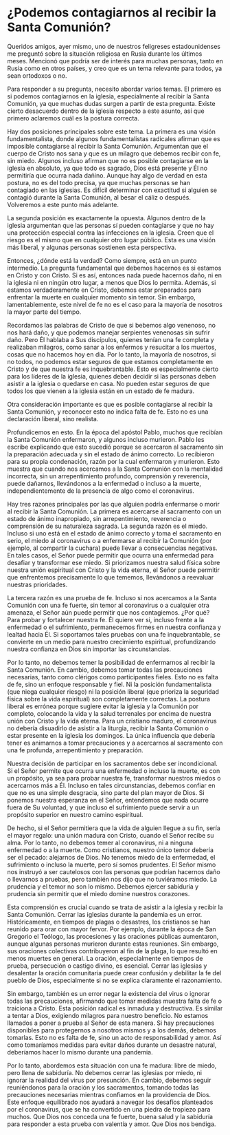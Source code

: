 # ¿Podemos contagiarnos al recibir la Santa Comunión?  

Queridos amigos, ayer mismo, uno de nuestros feligreses estadounidenses me preguntó sobre la situación religiosa en Rusia durante los últimos meses. Mencionó que podría ser de interés para muchas personas, tanto en Rusia como en otros países, y creo que es un tema relevante para todos, ya sean ortodoxos o no.  

Para responder a su pregunta, necesito abordar varios temas. El primero es si podemos contagiarnos en la iglesia, especialmente al recibir la Santa Comunión, ya que muchas dudas surgen a partir de esta pregunta. Existe cierto desacuerdo dentro de la iglesia respecto a este asunto, así que primero aclaremos cuál es la postura correcta.  

Hay dos posiciones principales sobre este tema. La primera es una visión fundamentalista, donde algunos fundamentalistas radicales afirman que es imposible contagiarse al recibir la Santa Comunión. Argumentan que el cuerpo de Cristo nos sana y que es un milagro que debemos recibir con fe, sin miedo. Algunos incluso afirman que no es posible contagiarse en la iglesia en absoluto, ya que todo es sagrado, Dios está presente y Él no permitiría que ocurra nada dañino. Aunque hay algo de verdad en esta postura, no es del todo precisa, ya que muchas personas se han contagiado en las iglesias. Es difícil determinar con exactitud si alguien se contagió durante la Santa Comunión, al besar el cáliz o después. Volveremos a este punto más adelante.  

La segunda posición es exactamente la opuesta. Algunos dentro de la iglesia argumentan que las personas sí pueden contagiarse y que no hay una protección especial contra las infecciones en la iglesia. Creen que el riesgo es el mismo que en cualquier otro lugar público. Esta es una visión más liberal, y algunas personas sostienen esta perspectiva.  

Entonces, ¿dónde está la verdad? Como siempre, está en un punto intermedio. La pregunta fundamental que debemos hacernos es si estamos en Cristo y con Cristo. Si es así, entonces nada puede hacernos daño, ni en la iglesia ni en ningún otro lugar, a menos que Dios lo permita. Además, si estamos verdaderamente en Cristo, debemos estar preparados para enfrentar la muerte en cualquier momento sin temor. Sin embargo, lamentablemente, este nivel de fe no es el caso para la mayoría de nosotros la mayor parte del tiempo.  

Recordamos las palabras de Cristo de que si bebemos algo venenoso, no nos hará daño, y que podemos manejar serpientes venenosas sin sufrir daño. Pero Él hablaba a Sus discípulos, quienes tenían una fe completa y realizaban milagros, como sanar a los enfermos y resucitar a los muertos, cosas que no hacemos hoy en día. Por lo tanto, la mayoría de nosotros, si no todos, no podemos estar seguros de que estamos completamente en Cristo y de que nuestra fe es inquebrantable. Esto es especialmente cierto para los líderes de la iglesia, quienes deben decidir si las personas deben asistir a la iglesia o quedarse en casa. No pueden estar seguros de que todos los que vienen a la iglesia están en un estado de fe madura.  

Otra consideración importante es que es posible contagiarse al recibir la Santa Comunión, y reconocer esto no indica falta de fe. Esto no es una declaración liberal, sino realista.  

Profundicemos en esto. En la época del apóstol Pablo, muchos que recibían la Santa Comunión enfermaron, y algunos incluso murieron. Pablo les escribe explicando que esto sucedió porque se acercaron al sacramento sin la preparación adecuada y sin el estado de ánimo correcto. Lo recibieron para su propia condenación, razón por la cual enfermaron y murieron. Esto muestra que cuando nos acercamos a la Santa Comunión con la mentalidad incorrecta, sin un arrepentimiento profundo, comprensión y reverencia, puede dañarnos, llevándonos a la enfermedad o incluso a la muerte, independientemente de la presencia de algo como el coronavirus.  

Hay tres razones principales por las que alguien podría enfermarse o morir al recibir la Santa Comunión. La primera es acercarse al sacramento con un estado de ánimo inapropiado, sin arrepentimiento, reverencia o comprensión de su naturaleza sagrada. La segunda razón es el miedo. Incluso si uno está en el estado de ánimo correcto y toma el sacramento en serio, el miedo al coronavirus o a enfermarse al recibir la Comunión (por ejemplo, al compartir la cuchara) puede llevar a consecuencias negativas. En tales casos, el Señor puede permitir que ocurra una enfermedad para desafiar y transformar ese miedo. Si priorizamos nuestra salud física sobre nuestra unión espiritual con Cristo y la vida eterna, el Señor puede permitir que enfrentemos precisamente lo que tememos, llevándonos a reevaluar nuestras prioridades.  

La tercera razón es una prueba de fe. Incluso si nos acercamos a la Santa Comunión con una fe fuerte, sin temor al coronavirus o a cualquier otra amenaza, el Señor aún puede permitir que nos contagiemos. ¿Por qué? Para probar y fortalecer nuestra fe. Él quiere ver si, incluso frente a la enfermedad o el sufrimiento, permanecemos firmes en nuestra confianza y lealtad hacia Él. Si soportamos tales pruebas con una fe inquebrantable, se convierte en un medio para nuestro crecimiento espiritual, profundizando nuestra confianza en Dios sin importar las circunstancias.  

Por lo tanto, no debemos temer la posibilidad de enfermarnos al recibir la Santa Comunión. En cambio, debemos tomar todas las precauciones necesarias, tanto como clérigos como participantes fieles. Esto no es falta de fe, sino un enfoque responsable y fiel. Ni la posición fundamentalista (que niega cualquier riesgo) ni la posición liberal (que prioriza la seguridad física sobre la vida espiritual) son completamente correctas. La postura liberal es errónea porque sugiere evitar la iglesia y la Comunión por completo, colocando la vida y la salud terrenales por encima de nuestra unión con Cristo y la vida eterna. Para un cristiano maduro, el coronavirus no debería disuadirlo de asistir a la liturgia, recibir la Santa Comunión o estar presente en la iglesia los domingos. La única influencia que debería tener es animarnos a tomar precauciones y a acercarnos al sacramento con una fe profunda, arrepentimiento y preparación.  

Nuestra decisión de participar en los sacramentos debe ser incondicional. Si el Señor permite que ocurra una enfermedad o incluso la muerte, es con un propósito, ya sea para probar nuestra fe, transformar nuestros miedos o acercarnos más a Él. Incluso en tales circunstancias, debemos confiar en que no es una simple desgracia, sino parte del plan mayor de Dios. Si ponemos nuestra esperanza en el Señor, entendemos que nada ocurre fuera de Su voluntad, y que incluso el sufrimiento puede servir a un propósito superior en nuestro camino espiritual.

De hecho, si el Señor permitiera que la vida de alguien llegue a su fin, sería el mayor regalo: una unión madura con Cristo, cuando el Señor recibe su alma. Por lo tanto, no debemos temer al coronavirus, ni a ninguna enfermedad o a la muerte. Como cristianos, nuestro único temor debería ser el pecado: alejarnos de Dios. No tenemos miedo de la enfermedad, el sufrimiento o incluso la muerte, pero sí somos prudentes. El Señor mismo nos instruyó a ser cautelosos con las personas que podrían hacernos daño o llevarnos a pruebas, pero también nos dijo que no tuviéramos miedo. La prudencia y el temor no son lo mismo. Debemos ejercer sabiduría y prudencia sin permitir que el miedo domine nuestros corazones.

Esta comprensión es crucial cuando se trata de asistir a la iglesia y recibir la Santa Comunión. Cerrar las iglesias durante la pandemia es un error. Históricamente, en tiempos de plagas o desastres, los cristianos se han reunido para orar con mayor fervor. Por ejemplo, durante la época de San Gregorio el Teólogo, las procesiones y las oraciones públicas aumentaron, aunque algunas personas murieron durante estas reuniones. Sin embargo, sus oraciones colectivas contribuyeron al fin de la plaga, lo que resultó en menos muertes en general. La oración, especialmente en tiempos de prueba, persecución o castigo divino, es esencial. Cerrar las iglesias y desalentar la oración comunitaria puede crear confusión y debilitar la fe del pueblo de Dios, especialmente si no se explica claramente el razonamiento.

Sin embargo, también es un error negar la existencia del virus o ignorar todas las precauciones, afirmando que tomar medidas muestra falta de fe o traiciona a Cristo. Esta posición radical es inmadura y destructiva. Es similar a tentar a Dios, exigiendo milagros para nuestro beneficio. No estamos llamados a poner a prueba al Señor de esta manera. Si hay precauciones disponibles para protegernos a nosotros mismos y a los demás, debemos tomarlas. Esto no es falta de fe, sino un acto de responsabilidad y amor. Así como tomaríamos medidas para evitar daños durante un desastre natural, deberíamos hacer lo mismo durante una pandemia.

Por lo tanto, abordemos esta situación con una fe madura: libre de miedo, pero llena de sabiduría. No debemos cerrar las iglesias por miedo, ni ignorar la realidad del virus por presunción. En cambio, debemos seguir reuniéndonos para la oración y los sacramentos, tomando todas las precauciones necesarias mientras confiamos en la providencia de Dios. Este enfoque equilibrado nos ayudará a navegar los desafíos planteados por el coronavirus, que se ha convertido en una piedra de tropiezo para muchos. Que Dios nos conceda una fe fuerte, buena salud y la sabiduría para responder a esta prueba con valentía y amor. Que Dios nos bendiga.

